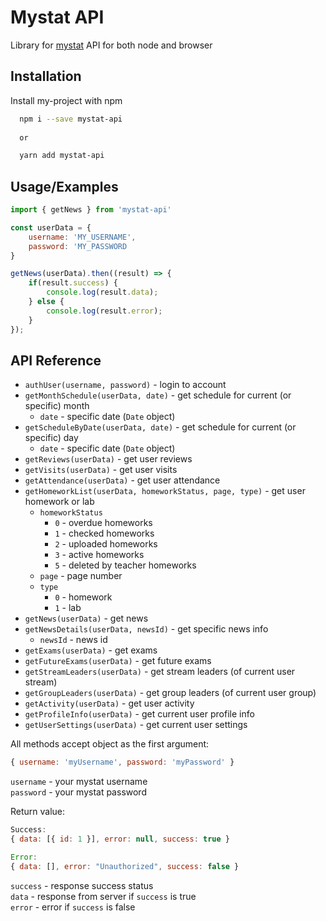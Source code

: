 
# Mystat API

Library for [mystat](https://mystat.itstep.org) API for both node and browser


## Installation 

Install my-project with npm

```bash 
  npm i --save mystat-api
  
  or

  yarn add mystat-api
```
    
## Usage/Examples

```javascript
import { getNews } from 'mystat-api'

const userData = {
    username: 'MY_USERNAME',
    password: 'MY_PASSWORD
}

getNews(userData).then((result) => {
    if(result.success) {
        console.log(result.data);
    } else {
        console.log(result.error);
    }
});
```

  
## API Reference

- `authUser(username, password)` - login to account
- `getMonthSchedule(userData, date)` - get schedule for current (or specific) month
    - `date` - specific date (`Date` object)
- `getScheduleByDate(userData, date)` -  get schedule for current (or specific) day
    - `date` - specific date (`Date` object)
- `getReviews(userData)` - get user reviews
- `getVisits(userData)` - get user visits
- `getAttendance(userData)` - get user attendance
- `getHomeworkList(userData, homeworkStatus, page, type)` - get user homework or lab
    - `homeworkStatus`
        - `0` - overdue homeworks
        - `1` - checked homeworks
        - `2` - uploaded homeworks
        - `3` - active homeworks
        - `5` - deleted by teacher homeworks
    - `page` - page number
    - `type`
        - `0` - homework
        - `1` - lab
- `getNews(userData)` - get news 
- `getNewsDetails(userData, newsId)` - get specific news info
    - `newsId` - news id
- `getExams(userData)` - get exams 
- `getFutureExams(userData)` - get future exams 
- `getStreamLeaders(userData)` - get stream leaders (of current user stream)
- `getGroupLeaders(userData)` - get group leaders (of current user group)
- `getActivity(userData)` - get user activity
- `getProfileInfo(userData)` - get current user profile info
- `getUserSettings(userData)` - get current user settings

All methods accept object as the first argument:
```js
{ username: 'myUsername', password: 'myPassword' }
```
`username` - your mystat username<br>
`password` - your mystat password


Return value: 
```js
Success:
{ data: [{ id: 1 }], error: null, success: true }

Error:
{ data: [], error: "Unauthorized", success: false }
```

`success` - response success status<br>
`data` - response from server if `success` is true<br>
`error` - error if `success` is false

  
